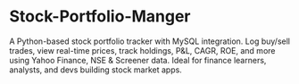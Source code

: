 # Stock-Portfolio-Manger
A Python-based stock portfolio tracker with MySQL integration. Log buy/sell trades, view real-time prices, track holdings, P&amp;L, CAGR, ROE, and more using Yahoo Finance, NSE &amp; Screener data. Ideal for finance learners, analysts, and devs building stock market apps.
